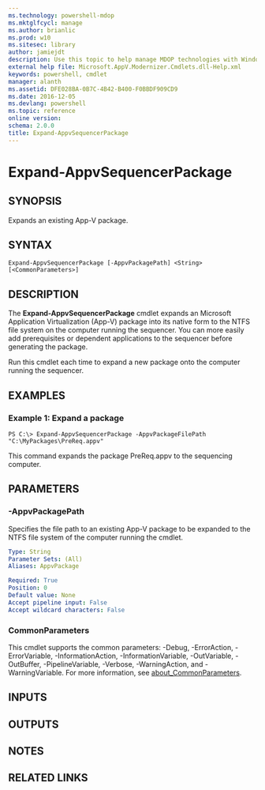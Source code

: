 ```yaml
---
ms.technology: powershell-mdop
ms.mktglfcycl: manage
ms.author: brianlic
ms.prod: w10
ms.sitesec: library
author: jamiejdt
description: Use this topic to help manage MDOP technologies with Windows PowerShell.
external help file: Microsoft.AppV.Modernizer.Cmdlets.dll-Help.xml
keywords: powershell, cmdlet
manager: alanth 
ms.assetid: DFE028BA-0B7C-4B42-B400-F0BBDF909CD9
ms.date: 2016-12-05
ms.devlang: powershell
ms.topic: reference
online version: 
schema: 2.0.0
title: Expand-AppvSequencerPackage
---
```


# Expand-AppvSequencerPackage

## SYNOPSIS
Expands an existing App-V package.

## SYNTAX

```
Expand-AppvSequencerPackage [-AppvPackagePath] <String> [<CommonParameters>]
```

## DESCRIPTION
The **Expand-AppvSequencerPackage** cmdlet expands an Microsoft Application Virtualization (App-V) package into its native form to the NTFS file system on the computer running the sequencer.
You can more easily add prerequisites or dependent applications to the sequencer before generating the package.

Run this cmdlet each time to expand a new package onto the computer running the sequencer.

## EXAMPLES

### Example 1: Expand a package
```
PS C:\> Expand-AppvSequencerPackage -AppvPackageFilePath "C:\MyPackages\PreReq.appv"
```

This command expands the package PreReq.appv to the sequencing computer.

## PARAMETERS

### -AppvPackagePath
Specifies the file path to an existing App-V package to be expanded to the NTFS file system of the computer running the cmdlet.

```yaml
Type: String
Parameter Sets: (All)
Aliases: AppvPackage

Required: True
Position: 0
Default value: None
Accept pipeline input: False
Accept wildcard characters: False
```

### CommonParameters
This cmdlet supports the common parameters: -Debug, -ErrorAction, -ErrorVariable, -InformationAction, -InformationVariable, -OutVariable, -OutBuffer, -PipelineVariable, -Verbose, -WarningAction, and -WarningVariable. For more information, see [about_CommonParameters](http://go.microsoft.com/fwlink/?LinkID=113216).

## INPUTS

## OUTPUTS

## NOTES

## RELATED LINKS

